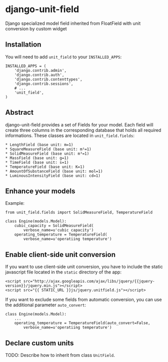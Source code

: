 django-unit-field
=================

Django specialized model field inherited from FloatField with unit
conversion by custom widget

Installation
------------

You will need to add `unit_field` to your `INSTALLED_APPS`:

    INSTALLED_APPS = (
        'django.contrib.admin',
        'django.contrib.auth',
        'django.contrib.contenttypes',
        'django.contrib.sessions',
        # ...
        'unit_field',
    )

Abstract
--------

django-unit-field provides a set of Fields for your model. Each field
will create three columns in the corresponding database that holds all
required informations. These classes are located in `unit_field.fields`:

    * LengthField (base unit: m=1)
    * SquareMeasureField (base unit: m²=1)
    * SolidMeasureField (base unit: m³=1)
    * MassField (base unit: g=1)
    * TimeField (base unit: s=1)
    * TemperatureField (base unit: K=1)
    * AmountOfSubstanceField (base unit: mol=1)
    * LuminousIntensityField (base unit: cd=1)

Enhance your models
-------------------

Example:

    from unit_field.fields import SolidMeasureField, TemperatureField

    class Engine(models.Model):
        cubic_capacity = SolidMeasureField(
            verbose_name=u'cubic capacity')
        operating_temperature = TemperatureField(
            verbose_name=u'operatiing temperature')

Enable client-side unit conversion
----------------------------------

If you want to use client-side unit conversion, you have to include the
static javascript file located in the `static` directory of the app:

    <script src="http://ajax.googleapis.com/ajax/libs/jquery/{{jquery-version}}/jquery.min.js"></script>
    <script src="{{ STATIC_URL }}js/jquery.unitfield.js"></script>

If you want to exclude some fields from automatic conversion, you can
use the additional parameter `auto_convert`:

    class Engine(models.Model):
        ...
        operating_temperature = TemperatureField(auto_convert=False,
            verbose_name=u'operatiing temperature')

Declare custom units
--------------------

TODO: Describe how to inherit from class `UnitField`.
